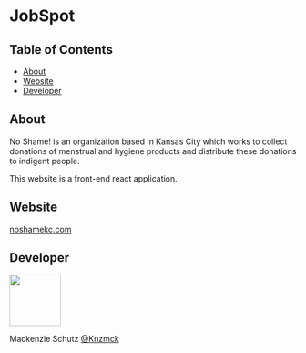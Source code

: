 # JobSpot

## Table of Contents

- [About](#about)
- [Website](#website)
- [Developer](#developer)

## About

No Shame! is an organization based in Kansas City which works to collect donations of menstrual and hygiene products and distribute these donations to indigent people.  

This website is a front-end react application.  

## Website

[noshamekc.com](https://noshamekc.com)

## Developer

   <img src="https://avatars.githubusercontent.com/Knzmck" height="90" width="90">   
 
   Mackenzie Schutz <a href="https://github.com/knzmck" target="_blank">@Knzmck</a>  
